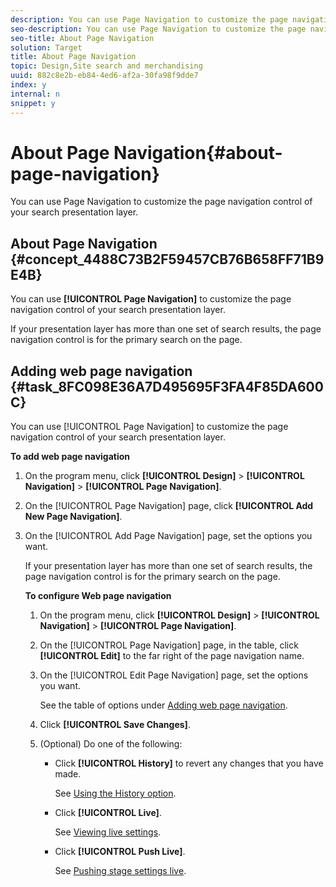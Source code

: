 ```yaml
---
description: You can use Page Navigation to customize the page navigation control of your search presentation layer.
seo-description: You can use Page Navigation to customize the page navigation control of your search presentation layer.
seo-title: About Page Navigation
solution: Target
title: About Page Navigation
topic: Design,Site search and merchandising
uuid: 882c8e2b-eb84-4ed6-af2a-30fa98f9dde7
index: y
internal: n
snippet: y
---
```


# About Page Navigation{#about-page-navigation}

You can use Page Navigation to customize the page navigation control of your search presentation layer.

## About Page Navigation {#concept_4488C73B2F59457CB76B658FF71B9E4B}

You can use **[!UICONTROL Page Navigation]** to customize the page navigation control of your search presentation layer. 

If your presentation layer has more than one set of search results, the page navigation control is for the primary search on the page. 

## Adding web page navigation {#task_8FC098E36A7D495695F3FA4F85DA600C}

You can use [!UICONTROL Page Navigation] to customize the page navigation control of your search presentation layer.

<!-- 

t_configuring_web_page_navigation.xml

 -->

**To add web page navigation** 

1. On the program menu, click **[!UICONTROL Design]** > **[!UICONTROL Navigation]** > **[!UICONTROL Page Navigation]**.
1. On the [!UICONTROL Page Navigation] page, click **[!UICONTROL Add New Page Navigation]**.
1. On the [!UICONTROL Add Page Navigation] page, set the options you want.

   <!-- 

r_page_navigation_options.xml

 -->

<table id="table_C5641613476D4B0B8A4916C84FB4ACD9"> 
 <thead> 
  <tr> 
   <th colname="col1" class="entry"> <p>Option </p> </th> 
   <th colname="col2" class="entry"> <p>Description </p> </th> 
  </tr> 
 </thead>
 <tbody> 
  <tr> 
   <td colname="col1"> <p>Number of links to pages </p> </td> 
   <td colname="col2"> <p> Specifies the default number of page links that a customer can see. </p> </td> 
  </tr> 
  <tr> 
   <td colname="col1"> <p>View all threshold </p> </td> 
   <td colname="col2"> <p>Specifies the maximum number of pages that a customer can see if <span class="uicontrol"> View All</span> is selected. </p> </td> 
  </tr> 
  <tr> 
   <td colname="col1"> <p>Show link to first page </p> </td> 
   <td colname="col2"> <p>Displays a link to the first page of the search results. </p> </td> 
  </tr> 
  <tr> 
   <td colname="col1"> <p>Show link to last page </p> </td> 
   <td colname="col2"> <p> Displays a link to the last page of the search results. </p> </td> 
  </tr> 
  <tr> 
   <td colname="col1"> <p>Highest result </p> </td> 
   <td colname="col2"> <p>Specifies the highest number of results that a search can return. The default is 50000. </p> </td> 
  </tr> 
  <tr> 
   <td colname="col1"> <p>Show Result Range </p> </td> 
   <td colname="col2"> <p>Shows the number of available pages of search results. The customer can click the links to any page of results within the specified range </p> <p> You can customize the number of results per page when you customize the search that the presentation template uses. </p> </td> 
  </tr> 
  <tr> 
   <td colname="col1"> <p>Show Page Total </p> </td> 
   <td colname="col2"> <p>Shows the customer the total number of pages found in the search. </p> </td> 
  </tr> 
 </tbody> 
</table>

1. Click **[!UICONTROL Add]**.
1. (Optional) Do one of the following:

    * Click **[!UICONTROL History]** to revert any changes that you have made.

      See [Using the History option](../t-using-the-history-option.md#task_70DD3F87A67242BBBD2CB27156F43002). 
    
    * Click **[!UICONTROL Live]**.

      See [Viewing live settings](../c-about-staging.md#task_401A0EBDB5DB4D4CA933CBA7BECDC10F). 
    
    * Click **[!UICONTROL Push Live]**.

      See [Pushing stage settings live](../c-about-staging.md#task_44306783B4C0408AAA58B471DAF2D9A4).

## Editing web page navigation {#task_D0938D15521F4139B23C643DA609F881}

You can edit [!UICONTROL Page Navigation] to customize the page navigation control of your search presentation layer.

<!-- 

t_editing_web_page_navigation.xml

 -->

If your presentation layer has more than one set of search results, the page navigation control is for the primary search on the page.

**To configure Web page navigation** 

1. On the program menu, click **[!UICONTROL Design]** > **[!UICONTROL Navigation]** > **[!UICONTROL Page Navigation]**.
1. On the [!UICONTROL Page Navigation] page, in the table, click **[!UICONTROL Edit]** to the far right of the page navigation name.
1. On the [!UICONTROL Edit Page Navigation] page, set the options you want.

   See the table of options under [Adding web page navigation](../c-about-design-menu/c-about-page-navigation.md#task_8FC098E36A7D495695F3FA4F85DA600C). 
1. Click **[!UICONTROL Save Changes]**.
1. (Optional) Do one of the following:

    * Click **[!UICONTROL History]** to revert any changes that you have made.

      See [Using the History option](../t-using-the-history-option.md#task_70DD3F87A67242BBBD2CB27156F43002). 
    
    * Click **[!UICONTROL Live]**.

      See [Viewing live settings](../c-about-staging.md#task_401A0EBDB5DB4D4CA933CBA7BECDC10F). 
    
    * Click **[!UICONTROL Push Live]**.

      See [Pushing stage settings live](../c-about-staging.md#task_44306783B4C0408AAA58B471DAF2D9A4).

